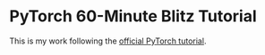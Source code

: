 # PyTorch 60-Minute Blitz Tutorial
This is my work following the [official PyTorch tutorial](https://pytorch.org/tutorials/beginner/deep_learning_60min_blitz.html).
